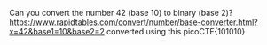 Can you convert the number 42 (base 10) to binary (base 2)?
https://www.rapidtables.com/convert/number/base-converter.html?x=42&base1=10&base2=2 converted using this
picoCTF{101010}